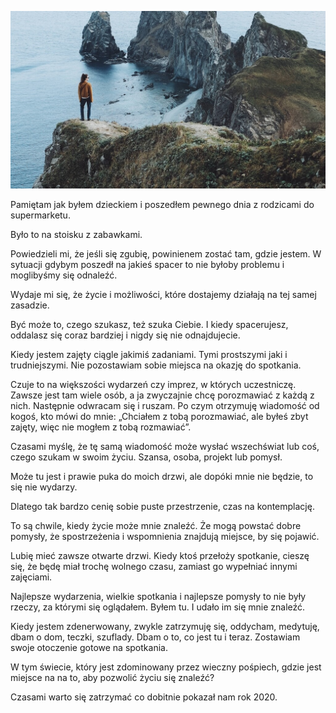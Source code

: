 ![Tekst o tym jak pozwolić życiu się znaleźć](images/5c3cfbad-8a06-451f-9348-d4ac2acc6292.jpg)

Pamiętam jak byłem dzieckiem i poszedłem pewnego dnia z rodzicami do supermarketu.

Było to na stoisku z zabawkami.

Powiedzieli mi, że jeśli się zgubię, powinienem zostać tam, gdzie jestem. W sytuacji gdybym poszedł na jakieś spacer to nie byłoby problemu i moglibyśmy się odnaleźć.

Wydaje mi się, że życie i możliwości, które dostajemy działają na tej samej zasadzie.

Być może to, czego szukasz, też szuka Ciebie. I kiedy spacerujesz, oddalasz się coraz bardziej i nigdy się nie odnajdujecie.

Kiedy jestem zajęty ciągle jakimiś zadaniami. Tymi prostszymi jaki i trudniejszymi. Nie pozostawiam sobie miejsca na okazję do spotkania.

Czuje to na większości wydarzeń czy imprez, w których uczestniczę. Zawsze jest tam wiele osób, a ja zwyczajnie chcę porozmawiać z każdą z nich. Następnie odwracam się i ruszam. Po czym otrzymuję wiadomość od kogoś, kto mówi do mnie: „Chciałem z tobą porozmawiać, ale byłeś zbyt zajęty, więc nie mogłem z tobą rozmawiać”.

Czasami myślę, że tę samą wiadomość może wysłać wszechświat lub coś, czego szukam w swoim życiu. Szansa, osoba, projekt lub pomysł.

Może tu jest i prawie puka do moich drzwi, ale dopóki mnie nie będzie, to się nie wydarzy.

Dlatego tak bardzo cenię sobie puste przestrzenie, czas na kontemplację.

To są chwile, kiedy życie może mnie znaleźć. Że mogą powstać dobre pomysły, że spostrzeżenia i wspomnienia znajdują miejsce, by się pojawić.

Lubię mieć zawsze otwarte drzwi. Kiedy ktoś przełoży spotkanie, cieszę się, że będę miał trochę wolnego czasu, zamiast go wypełniać innymi zajęciami.

Najlepsze wydarzenia, wielkie spotkania i najlepsze pomysły to nie były rzeczy, za którymi się oglądałem. Byłem tu. I udało im się mnie znaleźć.

Kiedy jestem zdenerwowany, zwykle zatrzymuję się, oddycham, medytuję, dbam o dom, teczki, szuflady. Dbam o to, co jest tu i teraz. Zostawiam swoje otoczenie gotowe na spotkania.

W tym świecie, który jest zdominowany przez wieczny pośpiech, gdzie jest miejsce na na to, aby pozwolić życiu się znaleźć?

Czasami warto się zatrzymać co dobitnie pokazał nam rok 2020.